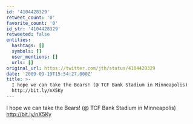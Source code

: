 ```yaml
---
id: '4104428329'
retweet_count: '0'
favorite_count: '0'
id_str: '4104428329'
retweeted: false
entities:
  hashtags: []
  symbols: []
  user_mentions: []
  urls: []
original_url: https://twitter.com/jth/status/4104428329
date: '2009-09-19T15:54:27.000Z'
title: >-
  I hope we can take the Bears! (@ TCF Bank Stadium in Minneapolis)
  http://bit.ly/nX5Ky
---
```


I hope we can take the Bears! (@ TCF Bank Stadium in Minneapolis) http://bit.ly/nX5Ky